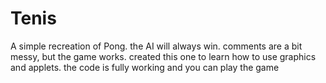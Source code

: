 # Tenis
A simple recreation of Pong. the AI will always win. comments are a bit messy, but the game works. created this one to learn how to use graphics and applets. the code is fully working and you can play the game 
